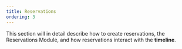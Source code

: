 ```yaml
---
title: Reservations
ordering: 3
---
```


This section will in detail describe how to create reservations, the Reservations Module, and how reservations interact with the **timeline**. 

